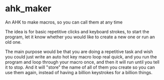 # ahk_maker
An AHK to make macros, so you can call them at any time

The idea is for basic repetitive clicks and keyboard strokes, to start the program, let it know whether you would like to create a new one or run an old one.

The main purpose would be that you are doing a repetitive task and wish you could just write an auto hot key macro loop real quick, and you run the program and loop through your macro once, and then it will run until you tell it to stop.
And it will "store" the name of all of them you create so you can use them again, instead of having a billion keystrokes for a billion things.
